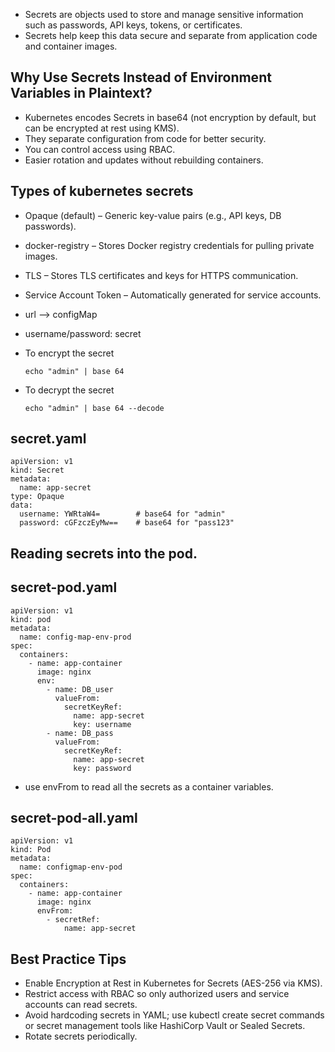 * Secrets are objects used to store and manage sensitive information such as passwords, API keys, tokens, or certificates.
* Secrets help keep this data secure and separate from application code and container images.

## Why Use Secrets Instead of Environment Variables in Plaintext?
* Kubernetes encodes Secrets in base64 (not encryption by default, but can be encrypted at rest using KMS).
* They separate configuration from code for better security.
* You can control access using RBAC.
* Easier rotation and updates without rebuilding containers.

## Types of kubernetes secrets
* Opaque (default) – Generic key-value pairs (e.g., API keys, DB passwords).
* docker-registry – Stores Docker registry credentials for pulling private images.
* TLS – Stores TLS certificates and keys for HTTPS communication.
* Service Account Token – Automatically generated for service accounts.

* url --> configMap
* username/password: secret
* To encrypt the secret
  ```
  echo "admin" | base 64
  ```
* To decrypt the secret
  ```
  echo "admin" | base 64 --decode
  ```

## secret.yaml

```
apiVersion: v1
kind: Secret
metadata:
  name: app-secret
type: Opaque
data:
  username: YWRtaW4=        # base64 for "admin"
  password: cGFzczEyMw==    # base64 for "pass123"
```
## Reading secrets into the pod.

## secret-pod.yaml

```
apiVersion: v1
kind: pod
metadata:
  name: config-map-env-prod
spec:
  containers:
    - name: app-container
      image: nginx
      env:
        - name: DB_user
          valueFrom:
            secretKeyRef:
              name: app-secret
              key: username
        - name: DB_pass
          valueFrom:
            secretKeyRef:
              name: app-secret
              key: password
```
* use envFrom to read all the secrets as a container variables.

## secret-pod-all.yaml

```
apiVersion: v1
kind: Pod
metadata:
  name: configmap-env-pod
spec:
  containers:
    - name: app-container
      image: nginx
      envFrom:
        - secretRef:
            name: app-secret
```


## Best Practice Tips

* Enable Encryption at Rest in Kubernetes for Secrets (AES-256 via KMS).
* Restrict access with RBAC so only authorized users and service accounts can read secrets.
* Avoid hardcoding secrets in YAML; use kubectl create secret commands or secret management tools like HashiCorp Vault or Sealed Secrets.
* Rotate secrets periodically.